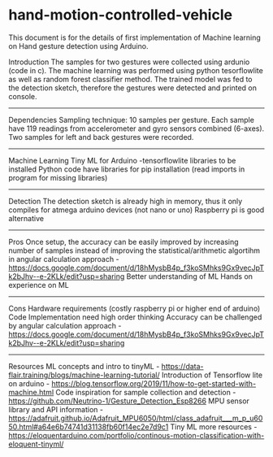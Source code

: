 # hand-motion-controlled-vehicle

This document is for the details of first implementation of Machine learning on Hand gesture detection using Arduino. 

Introduction
The samples for two gestures were collected using ardunio (code in c). 
The machine learning was performed using python tesorflowlite as well as random forest classifier method. 
The trained model was fed to the detection sketch, therefore the gestures were detected and printed on console.
_____________________________________________________________________________________________________________________________________________________________________________
Dependencies
Sampling technique: 
10 samples per gesture. 
Each sample have 119 readings from accelerometer and gyro sensors combined (6-axes).
Two samples for left and back gestures were recorded.


_____________________________________________________________________________________________________________________________________________________________________________
Machine Learning
Tiny ML for Arduino -tensorflowlite libraries to be installed
Python code have libraries for pip installation (read imports in program for missing libraries)


_____________________________________________________________________________________________________________________________________________________________________________
Detection
The detection sketch is already high in memory, thus it only compiles for atmega arduino devices (not nano or uno)
Raspberry pi is good alternative


_____________________________________________________________________________________________________________________________________________________________________________
Pros
Once setup, the accuracy can be easily improved by increasing number of samples instead of improving the statistical/arithmetic algortihm in angular calculation approach - https://docs.google.com/document/d/18hMysbB4p_f3koSMhks9Gx9vecJpTk2bJhv--e-2KLk/edit?usp=sharing
Better understanding of ML
Hands on experience on ML


_____________________________________________________________________________________________________________________________________________________________________________
Cons
Hardware requirements (costly raspberry pi or higher end of arduino)
Code Implementation need high order thinking 
Accuracy can be challenged by angular calculation approach - https://docs.google.com/document/d/18hMysbB4p_f3koSMhks9Gx9vecJpTk2bJhv--e-2KLk/edit?usp=sharing


_____________________________________________________________________________________________________________________________________________________________________________
Resources
ML concepts and intro to tinyML - https://data-flair.training/blogs/machine-learning-tutorial/
Introduction  of Tensorflow lite on arduino  -  https://blog.tensorflow.org/2019/11/how-to-get-started-with-machine.html
Code inspiration for sample collection and detection  - https://github.com/Neutrino-1/Gesture_Detection_Esp8266
MPU sensor library and API information  - https://adafruit.github.io/Adafruit_MPU6050/html/class_adafruit___m_p_u6050.html#a64e6b74741d31138fb60f14ec2e7d9c1
Tiny ML more resources -  https://eloquentarduino.com/portfolio/continous-motion-classification-with-eloquent-tinyml/
